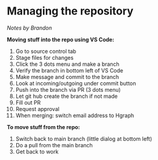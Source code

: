 # Managing the repository

*Notes by Brandon*

**Moving stuff into the repo using VS Code:**
1. Go to source control tab
2. Stage files for changes
3. Click the 3 dots menu and make a branch
4. Verify the branch in bottom left of VS Code
5. Make message and commit to the branch
6. Look at incoming/outgoing under commit button
7. Push into the branch via PR (3 dots menu)
8. Let git hub create the branch if not made
9. Fill out PR
10. Request approval
11. When merging: switch email address to Hgraph

**To move stuff from the repo:**
1. Switch back to main branch (little dialog at bottom left)
2. Do a pull from the main branch
3. Get back to work
